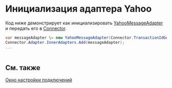 # Инициализация адаптера Yahoo

Код ниже демонстрирует как инициализировать [YahooMessageAdapter](../api/StockSharp.Yahoo.YahooMessageAdapter.html) и передать его в [Connector](../api/StockSharp.Algo.Connector.html).

```cs
var messageAdapter \= new YahooMessageAdapter(Connector.TransactionIdGenerator);
Connector.Adapter.InnerAdapters.Add(messageAdapter);
...	
							
```

## См. также

[Окно настройки подключений](API_UI_ConnectorWindow.md)
